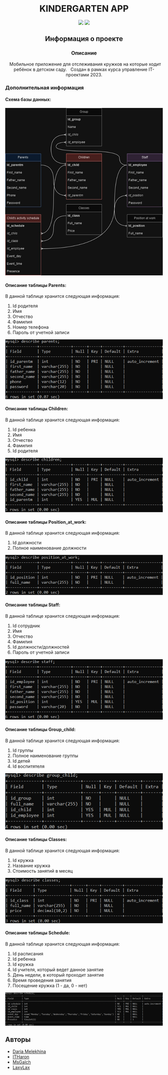 <div align="center">
<!--Логотип проекта. Ширина настраивается по усмотрению разработчика-->
<!--Обязательный отступ в одну строку перед заголовком-->

# KINDERGARTEN APP
<!--Название проекта. В данном случае: "ТЕСТОВЫЙ ПРОЕКТ". Заполняется в верхнем регистре-->
<p align="center">
<!--Бейджи предоставляющие информацию об основных технологиях проекта: язык программирования, версия .NET (для C#), движок, версия движка, версия проекта в текущей ветке)-->
<!--Например: C#, .NET 6.0, WPF, version 2.0-->
<!--В номере версии указывается только мажорный и минорный номера версии-->
<a href="https://learn.microsoft.com/ru-ru/dotnet/csharp/"><img src="https://img.shields.io/badge/C%23-.NET 6.0-blue"/></a>
  <a href="https://learn.microsoft.com/ru-ru/dotnet/maui/?view=net-maui-8.0"><img src="https://img.shields.io/badge/MAUI-8.0.3-green"/></a>
</p>

## Информация о проекте
<!--Глобальный раздел с информацией о проекте-->

### Описание
<p>
&nbsp; Мобильное приложение для отслеживания кружков на которые ходит ребёнок в детском саду.
&nbsp; Создан в рамках курса управление IT-проектами 2023.
</p>
<!--Скриншоты храняться вместе с файлами проекта в папке Images, если это не приводит к конфликтам-->
</div>

### Дополнительная информация
<h4>Схема базы данных:</h4> 

![БД детского сада](Images/SchemeDatabase.jpg)

<h4>Описание таблицы Parents:</h4> 

В данной таблице хранится следующая информация:

1. Id родителя
2. Имя
3. Отчество
4. Фамилия
5. Номер телефона
6. Пароль от учетной записи

![Таблица Parents](Images/parents.png)

<h4>Описание таблицы Children:</h4> 

В данной таблице хранится следующая информация:

1. Id ребенка
2. Имя
3. Отчество
4. Фамилия
5. Id родителя

![Таблица Children](Images/children.png)

<h4>Описание таблицы Position_at_work:</h4> 

В данной таблице хранится следующая информация:

1. Id должности
2. Полное наименование должности

![Таблица Position_at_work](Images/position_at_work.png)


<h4>Описание таблицы Staff:</h4> 

В данной таблице хранится следующая информация:

1. Id сотрудник
2. Имя
3. Отчество
4. Фамилия
5. Id должности/должностей
6. Пароль от учетной записи

![Таблица Staff](Images/staff.png)

<h4>Описание таблицы Group_child:</h4> 

В данной таблице хранится следующая информация:

1. Id группы
2. Полное наименование группы
3. Id детей
4. Id воспитятеля

![Таблица Group_child](Images/group_child.png)

<h4>Описание таблицы Classes:</h4> 

В данной таблице хранится следующая информация:

1. Id кружка
2. Название кружка
3. Стоимость занятий в месяц

![Таблица Classes](Images/classes.png)

<h4>Описание таблицы Schedule:</h4> 

В данной таблице хранится следующая информация:

1. Id расписания
2. Id ребенка
3. Id кружка
4. Id учителя, который ведет данное занятие 
5. День недели, в который проходит занятие
6. Время проведения занятия
7. Посещение кружка (1 - да, 0 - нет)

![Таблица Schedule](Images/Schedule.png)

## Авторы
<!--Последний раздел содержит список авторов проекта, которые как-либо участвовали в его разработке (при наличии аккаунта на GitHub))-->
- [Daria Melekhina](https://github.com/DariaMelekhina)
- [ITHaron](https://github.com/ITHaron)
- [MsGalch](https://github.com/MsGalch)
- [LaxyLax](https://github.com/LaxyLax)
